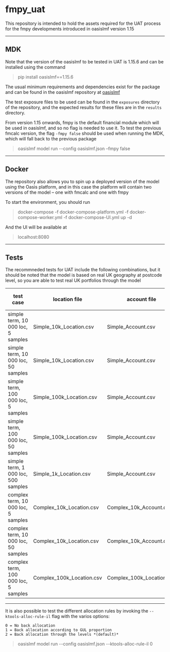 # fmpy_uat
This repository is intended to hold the assets required for the UAT process for the fmpy developments introduced in oasislmf version 1.15

---

## MDK

Note that the version of the oasislmf to be tested in UAT is 1.15.6 and can be installed using the command 

> pip install oasislmf==1.15.6

The usual minimum requirements and dependencies exist for the package and can be found in the oasislmf repository at [oasislmf](https://github.com/OasisLMF/OasisLMF#minimum-python-requirements)

The test exposure files to be used can be found in the `exposures` directory of the repository, and the expected results for these files are in the `results` directory.

From version 1.15 onwards, fmpy is the default financial module which will be used in oasislmf, and so no flag is needed to use it. To test the previous fmcalc version, the flag ```-fmpy false``` should be used when running the MDK, which will fall back to the previous package

> oasislmf model run --config oasislmf.json –fmpy false

---

## Docker

The repository also allows you to spin up a deployed version of the model using the Oasis platform, and in this case the platform will contain two versions of the model – one with fmcalc and one with fmpy


To start the environment, you should run 

> docker-compose -f docker-compose-platform.yml -f docker-compose-worker.yml -f docker-compose-UI.yml up -d

And the UI will be available at 

> localhost:8080

---

## Tests

The recommneded tests for UAT include the following combinations, but it should be noted that the model is based on real UK geography at postcode level, so you are able to test real UK portfolios through the model

| test case | location file | account file | number of samples |
| ----------- | ----------- | ----------- | ----------- |
| simple term, 10 000 loc, 5 samples | Simple_10k_Location.csv | Simple_Account.csv | 5 |
| simple term, 10 000 loc, 50 samples | Simple_10k_Location.csv | Simple_Account.csv | 50 |
| simple term, 100 000 loc, 5 samples | Simple_100k_Location.csv | Simple_Account.csv | 5 |
| simple term, 100 000 loc, 50 samples | Simple_100k_Location.csv | Simple_Account.csv | 50 |
| simple term, 1 000 loc, 500 samples | Simple_1k_Location.csv | Simple_Account.csv | 500 |
| complex term, 10 000 loc, 5 samples | Complex_10k_Location.csv | Complex_10k_Account.csv | 5 |
| complex term, 10 000 loc, 50 samples | Complex_10k_Location.csv | Complex_10k_Account.csv | 50 |
| complex term, 100 000 loc, 5 samples | Complex_100k_Location.csv | Complex_100k_Location.csv | 5 |

---

It is also possible to test the different allocation rules by invoking the `--ktools-alloc-rule-il` flag with the varios options:
```
0 = No back allocation
1 = Back allocation according to GUL proportion
2 = Back allocation through the levels *(default)*
```
> oasislmf model run --config oasislmf.json --ktools-alloc-rule-il 0





